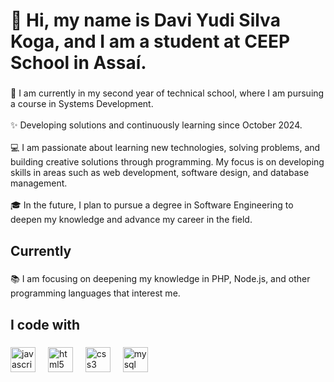 <h1 align="left">👋 Hi, my name is Davi Yudi Silva Koga, and I am a student at CEEP School in Assaí.</h1>

###

<p align="left">📖 I am currently in my second year of technical school, where I am pursuing a course in Systems Development.  <br><br>✨ Developing solutions and continuously learning since October 2024.<br><br>💻 I am passionate about learning new technologies, solving problems, and building creative solutions through programming. My focus is on developing skills in areas such as web development, software design, and database management.  <br><br>🎓 In the future, I plan to pursue a degree in Software Engineering to deepen my knowledge and advance my career in the field.</p>

###

<h2 align="left">Currently</h2>

###

<p align="left">📚 I am focusing on deepening my knowledge in PHP, Node.js, and other programming languages that interest me.</p>

###

<h2 align="left">I code with</h2>

###

<div align="left">
  <img src="https://cdn.jsdelivr.net/gh/devicons/devicon/icons/javascript/javascript-original.svg" height="40" alt="javascript logo"  />
  <img width="12" />
  <img src="https://cdn.jsdelivr.net/gh/devicons/devicon/icons/html5/html5-original.svg" height="40" alt="html5 logo"  />
  <img width="12" />
  <img src="https://cdn.jsdelivr.net/gh/devicons/devicon/icons/css3/css3-original.svg" height="40" alt="css3 logo"  />
  <img width="12" />
  <img src="https://cdn.jsdelivr.net/gh/devicons/devicon/icons/mysql/mysql-original.svg" height="40" alt="mysql logo"  />
  <img width="12" />

</div>

###
